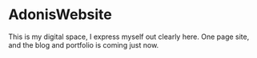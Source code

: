 # AdonisWebsite
This is my digital space, I express myself out clearly here. One page site, and the blog and portfolio is coming just now.
